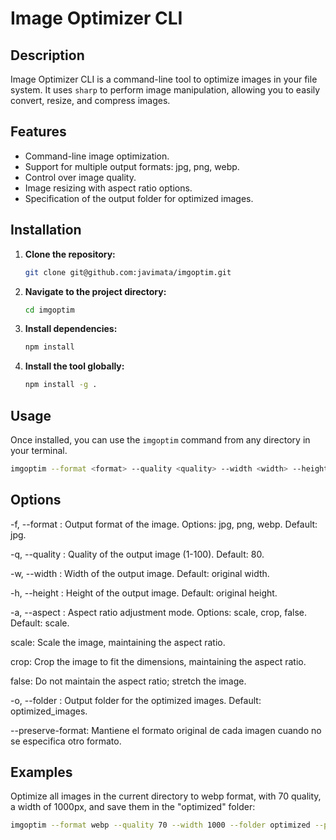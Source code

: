 # Image Optimizer CLI

## Description

Image Optimizer CLI is a command-line tool to optimize images in your file system. It uses `sharp` to perform image manipulation, allowing you to easily convert, resize, and compress images.

## Features

* Command-line image optimization.
* Support for multiple output formats: jpg, png, webp.
* Control over image quality.
* Image resizing with aspect ratio options.
* Specification of the output folder for optimized images.

## Installation

1.  **Clone the repository:**

    ```bash
    git clone git@github.com:javimata/imgoptim.git
    ```

2.  **Navigate to the project directory:**

    ```bash
    cd imgoptim
    ```
3.  **Install dependencies:**

    ```bash
    npm install
    ```
4.  **Install the tool globally:**

    ```bash
    npm install -g .
    ```

## Usage

Once installed, you can use the `imgoptim` command from any directory in your terminal.

```bash
imgoptim --format <format> --quality <quality> --width <width> --height <height> --aspect <aspect> --folder <folder>
```

## Options
-f, --format <format>: Output format of the image. Options: jpg, png, webp. Default: jpg.

-q, --quality <quality>: Quality of the output image (1-100). Default: 80.

-w, --width <width>: Width of the output image. Default: original width.

-h, --height <height>: Height of the output image. Default: original height.

-a, --aspect <aspect>: Aspect ratio adjustment mode. Options: scale, crop, false. Default: scale.

scale: Scale the image, maintaining the aspect ratio.

crop: Crop the image to fit the dimensions, maintaining the aspect ratio.

false: Do not maintain the aspect ratio; stretch the image.

-o, --folder <folder>: Output folder for the optimized images. Default: optimized_images.

--preserve-format: Mantiene el formato original de cada imagen cuando no se especifica otro formato.

## Examples
Optimize all images in the current directory to webp format, with 70 quality, a width of 1000px, and save them in the "optimized" folder:

```bash
imgoptim --format webp --quality 70 --width 1000 --folder optimized --preserve-format
``` 